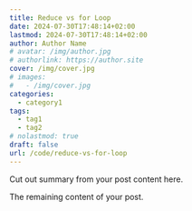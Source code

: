 ```yaml
---
title: Reduce vs for Loop
date: 2024-07-30T17:48:14+02:00
lastmod: 2024-07-30T17:48:14+02:00
author: Author Name
# avatar: /img/author.jpg
# authorlink: https://author.site
cover: /img/cover.jpg
# images:
#   - /img/cover.jpg
categories:
  - category1
tags:
  - tag1
  - tag2
# nolastmod: true
draft: false
url: /code/reduce-vs-for-loop
---
```


Cut out summary from your post content here.

<!--more-->

The remaining content of your post.
